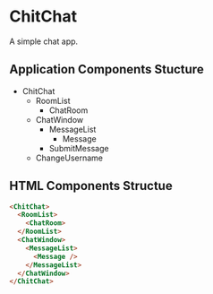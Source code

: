 # ChitChat
A simple chat app.

## Application Components Stucture
- ChitChat
  - RoomList
    - ChatRoom
  - ChatWindow
    - MessageList
      - Message
    - SubmitMessage
  - ChangeUsername

## HTML Components Structue
```html
<ChitChat>
  <RoomList>
    <ChatRoom>
  </RoomList>
  <ChatWindow>
    <MessageList>
      <Message />
    </MessageList>
  </ChatWindow>
</ChitChat>
```